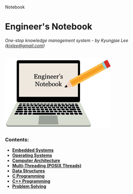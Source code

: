 Notebook

# Engineer's Notebook

###### One-stop knowledge management system - by Kyungjae Lee (kjxlee@gmail.com)



<img src="./wallpaper.png" alt="io-system" width="350">

### Contents: 

* **<a href="./embedded-systems/">Embedded Systems</a>**
* **<a href="./operating-systems/">Operating Systems</a>**
* **<a href="./computer-architecture/">Computer Architecture</a>**
* **<a href="./multi-threading/">Multi-Threading (POSIX Threads)</a>**
* **<a href="./data-structures/">Data Structures</a>**
* **<a href="./c-programming/">C Programming</a>**
* **<a href="./cpp-programming/">C++ Programming</a>**
* **<a href="./problem-solving/">Problem Solving</a>**

